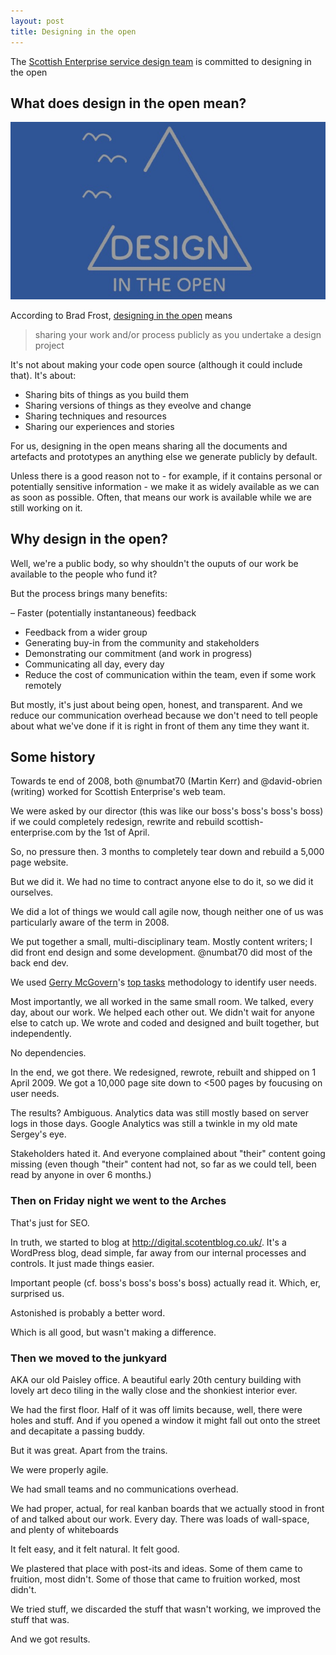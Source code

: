 ```yaml
---
layout: post
title: Designing in the open
---
```


The [Scottish Enterprise service design team](https://scotentsd.github.io/) is committed to designing in the open

<!--more-->

## What does design in the open mean?

![Design in the open](/images/LeanAgileGlasgow_MK_and_DO.jpg)

According to Brad Frost, [designing in the open](https://bradfrost.com/blog/post/designing-in-the-open/) means

>sharing your work and/or process publicly as you undertake a design project

It's not about making your code open source (although it could include that). It's about:

- Sharing bits of things as you build them
- Sharing versions of things as they eveolve and change
- Sharing techniques and resources
- Sharing our experiences and stories

For us, designing in the open means sharing all the documents and artefacts and prototypes an anything else we generate publicly by default.

Unless there is a good reason not to - for example, if it contains personal or potentially sensitive information - we make it as widely available as we can as soon as possible. Often, that means our work is available while we are still working on it.

## Why design in the open?

Well, we're a public body, so why shouldn't the ouputs of our work be available to the people who fund it?

But the process brings many benefits:

– Faster (potentially instantaneous) feedback
- Feedback from a wider group
- Generating buy-in from the community and stakeholders
- Demonstrating our commitment (and work in progress)
- Communicating all day, every day
- Reduce the cost of communication within the team, even if some work remotely

But mostly, it's just about being open, honest, and transparent. And we reduce our communication overhead because we don't need to tell people about what we've done if it is right in front of them any time they want it.

## Some history

Towards te end of 2008, both @numbat70 (Martin Kerr) and @david-obrien (writing) worked for Scottish Enterprise's web team.

We were asked by our director (this was like our boss's boss's boss's boss) if we could completely redesign, rewrite and rebuild scottish-enterprise.com by the 1st of April.

So, no pressure then. 3 months to completely tear down and rebuild a 5,000 page website.

But we did it. We had no time to contract anyone else to do it, so we did it ourselves.

We did a lot of things we would call agile now, though neither one of us was particularly aware of the term in 2008.

We put together a small, multi-disciplinary team. Mostly content writers; I did front end design and some development. @numbat70 did most of the back end dev.

We used [Gerry McGovern](https://twitter.com/gerrymcgovern)'s [top tasks](http://www.customercarewords.com/services/customer-top-task-identification/) methodology to identify user needs.

Most importantly, we all worked in the same small room. We talked, every day, about our work. We helped each other out. We didn't wait for anyone else to catch up. We wrote and coded and designed and built together, but independently.

No dependencies.

In the end, we got there. We redesigned, rewrote, rebuilt and shipped on 1 April 2009. We got a 10,000 page site down to <500 pages by foucusing on user needs.

The results? Ambiguous. Analytics data was still mostly based on server logs in those days. Google Analytics was still a twinkle in my old mate Sergey's eye.

Stakeholders hated it. And everyone complained about "their" content going missing (even though "their" content had not, so far as we could tell, been read by anyone in over 6 months.)

### Then on Friday night we went to the Arches

That's just for SEO.

In truth, we started to blog at http://digital.scotentblog.co.uk/. It's a WordPress blog, dead simple, far away from our internal processes and controls. It just made things easier.

Important people (cf. boss's boss's boss's boss) actually read it. Which, er, surprised us.

Astonished is probably a better word.

Which is all good, but wasn't making a difference.

### Then we moved to the junkyard

AKA our old Paisley office. A beautiful early 20th century building with lovely art deco tiling in the wally close and the shonkiest interior ever.

We had the first floor. Half of it was off limits because, well, there were holes and stuff. And if you opened a window it might fall out onto the street and decapitate a passing buddy.

But it was great. Apart from the trains.

We were properly agile.

We had small teams and no communications overhead.

We had proper, actual, for real kanban boards that we actually stood in front of and talked about our work. Every day.
There was loads of wall-space, and plenty of whiteboards

It felt easy, and it felt natural. It felt good.

We plastered that place with post-its and ideas. Some of them came to fruition, most didn't.  Some of those that came to fruition worked, most didn't.

We tried stuff, we discarded the stuff that wasn't working, we improved the stuff that was.

And we got results.
